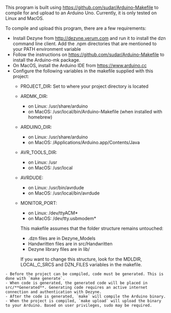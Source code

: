 This program is built using https://github.com/sudar/Arduino-Makefile to compile for and upload to an Arduino Uno.
Currently, it is only tested on Linux and MacOS.

To compile and upload this program, there are a few requirements:
   - Install Dezyne from http://dezyne.verum.com and run it to install the dzn command line client.
     Add the .npm directories that are mentioned to your PATH environment variable
   - Follow the instructions on https://github.com/sudar/Arduino-Makefile to install the Arduino-mk package.
   - On MacOS, install the Arduino IDE from https://www.arduino.cc
   - Configure the following variables in the makefile supplied with this project:
   		- PROJECT_DIR: Set to where your project directory is located
   		- ARDMK_DIR:
   			- on Linux: /usr/share/arduino
   			- on MacOS: /usr/local/bin/Arduino-Makefile (when installed with homebrew)
   		- ARDUINO_DIR:
   			- on Linux: /usr/share/arduino
   			- on MacOS: /Applications/Arduino.app/Contents/Java
   		- AVR_TOOLS_DIR:
   			- on Linux: /usr
         	- on MacOS: /usr/local
   		- AVRDUDE:
   			- on Linux: /usr/bin/avrdude
   			- on MacOS: /usr/local/bin/avrdude
   		- MONITOR_PORT:
   			- on Linux: /dev/ttyACM*
   			- on MacOS: /dev/tty.usbmodem*

   			This makefile assumes that the folder structure remains untouched:
   			- .dzn files are in Dezyne_Models
   			- Handwritten files are in src/Handwritten
   			- Dezyne library files are in lib/  

    		If you want to change this structure, look for the MDLDIR, LOCAL_C_SRCS and DZN_FILES variables in the makefile.

    - Before the project can be compiled, code must be generated. This is done with `make generate`.
    - When code is generated, the generated code will be placed in src/**Generated**. Generating code requires an active internet connection and authentication with Dezyne.
    - After the code is generated, `make` will compile the Arduino binary.
    - When the project is compiled, `make upload` will upload the binary to your Arduino. Based on user privileges, sudo may be required.
